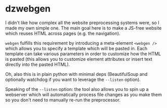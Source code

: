 # dzwebgen

I didn't like how complex all the website preprocessing systems were, so I made my own simple one. The main goal here is to make a JS-free website which reuses HTML across pages (e.g. the navigation).

`webgen` fulfills this requirement by introducing a meta-element `<webgen />` which allows you to specify a template which will be pasted in. Each template can take various parameters in order to customize how the HTML is pasted (this allows you to customize element attributes or insert text directly into the pasted HTML).

Oh, also this is in plain python with minimal deps (BeautifulSoup and optionally watchdog if you want to leverage the `--listen` option).

Speaking of the `--listen` option: the tool also allows you to spin up a webserver which will automatically process file changes as you make them so you don't need to manually re-run the preprocessor.
